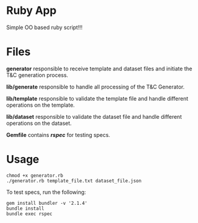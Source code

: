 # Ruby App

Simple OO based ruby script!!!

# Files

**generator** responsible to receive template and dataset files and initiate the T&C generation process.

**lib/generate** responsible to handle all processing of the T&C Generator.

**lib/template** responsible to validate the template file and handle different operations on the template.

**lib/dataset** responsible to validate the dataset file and handle different operations on the dataset.

**Gemfile** contains ***rspec*** for testing specs.

# Usage

    chmod +x generator.rb
    ./generator.rb template_file.txt dataset_file.json

To test specs, run the following:

    gem install bundler -v '2.1.4'
    bundle install
    bundle exec rspec
